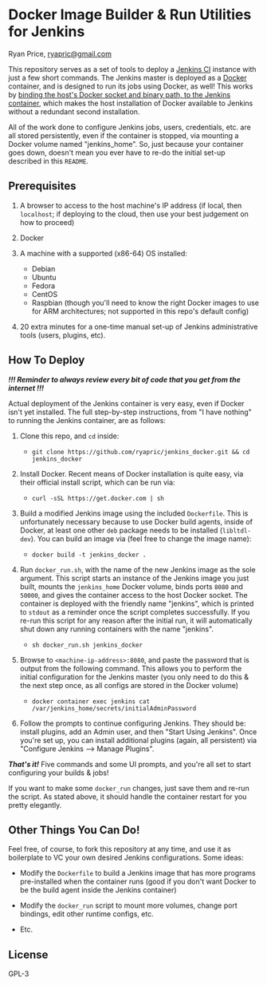 Docker Image Builder & Run Utilities for Jenkins
================================================
Ryan Price, <ryapric@gmail.com>

This repository serves as a set of tools to deploy a [Jenkins
CI](https://jenkins.io/) instance with just a few short commands. The Jenkins
master is deployed as a [Docker](https://www.docker.com/) container, and is
designed to run its jobs using Docker, as well! This works by [binding the
host's Docker socket and binary path, to the Jenkins
container](https://forums.docker.com/t/using-docker-in-a-dockerized-jenkins-container/322),
which makes the host installation of Docker available to Jenkins without a
redundant second installation.

All of the work done to configure Jenkins jobs, users, credentials, etc. are all
stored persistently, even if the container is stopped, via mounting a Docker
volume named "jenkins_home". So, just because your container goes down, doesn't
mean you ever have to re-do the initial set-up described in this `README`.

Prerequisites
-------------

1. A browser to access to the host machine's IP address (if local, then
`localhost`; if deploying to the cloud, then use your best judgement on how to
proceed)

1. Docker

1. A machine with a supported (x86-64) OS installed:
    - Debian
    - Ubuntu
    - Fedora
    - CentOS
    - Raspbian (though you'll need to know the right Docker images to use for
    ARM architectures; not supported in this repo's default config)

1. 20 extra minutes for a one-time manual set-up of Jenkins administrative tools
(users, plugins, etc).

How To Deploy
-------------

_**!!! Reminder to always review every bit of code that you get from the internet !!!**_

Actual deployment of the Jenkins container is very easy, even if Docker isn't
yet installed. The full step-by-step instructions, from "I have nothing" to
running the Jenkins container, are as follows:

1. Clone this repo, and `cd` inside:
    - `git clone https://github.com/ryapric/jenkins_docker.git && cd jenkins_docker`

1. Install Docker. Recent means of Docker installation is quite easy, via their
official install script, which can be run via:
    - `curl -sSL https://get.docker.com | sh`

1. Build a modified Jenkins image using the included `Dockerfile`. This is
unfortunately necessary because to use Docker build agents, inside of Docker, at
least one other `deb` package needs to be installed (`libltdl-dev`). You can
build an image via (feel free to change the image name):
    - `docker build -t jenkins_docker .`

1. Run `docker_run.sh`, with the name of the new Jenkins image as the sole
argument. This script starts an instance of the Jenkins image you just built,
mounts the `jenkins_home` Docker volume, binds ports `8080` and `50000`, and
gives the container access to the host Docker socket. The container is deployed
with the friendly name "jenkins", which is printed to `stdout` as a reminder
once the script completes successfully. If you re-run this script for any reason
after the initial run, it will automatically shut down any running containers
with the name "jenkins".
    - `sh docker_run.sh jenkins_docker`

1. Browse to `<machine-ip-address>:8080`, and paste the password that is output
from the following command. This allows you to perform the initial configuration
for the Jenkins master (you only need to do this & the next step once, as all
configs are stored in the Docker volume)
    - `docker container exec jenkins cat /var/jenkins_home/secrets/initialAdminPassword`

1. Follow the prompts to continue configuring Jenkins. They should be: install
plugins, add an Admin user, and then "Start Using Jenkins". Once you're set up,
you can install additional plugins (again, all persistent) via "Configure
Jenkins --> Manage Plugins".

_**That's it!**_ Five commands and some UI prompts, and you're all set to start
configuring your builds & jobs!

If you want to make some `docker_run` changes, just save them and re-run the
script. As stated above, it should handle the container restart for you pretty
elegantly.

Other Things You Can Do!
-----------------------

Feel free, of course, to fork this repository at any time, and use it as
boilerplate to VC your own desired Jenkins configurations. Some ideas:

- Modify the `Dockerfile` to build a Jenkins image that has more programs
pre-installed when the container runs (good if you don't want Docker to be the
build agent inside the Jenkins container)

- Modify the `docker_run` script to mount more volumes, change port bindings,
edit other runtime configs, etc.

- Etc.

License
-------

GPL-3
